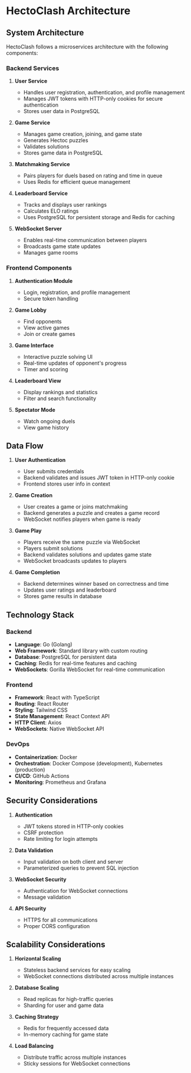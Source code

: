# HectoClash Architecture

## System Architecture

HectoClash follows a microservices architecture with the following components:

### Backend Services

1. **User Service**
   - Handles user registration, authentication, and profile management
   - Manages JWT tokens with HTTP-only cookies for secure authentication
   - Stores user data in PostgreSQL

2. **Game Service**
   - Manages game creation, joining, and game state
   - Generates Hectoc puzzles
   - Validates solutions
   - Stores game data in PostgreSQL

3. **Matchmaking Service**
   - Pairs players for duels based on rating and time in queue
   - Uses Redis for efficient queue management

4. **Leaderboard Service**
   - Tracks and displays user rankings
   - Calculates ELO ratings
   - Uses PostgreSQL for persistent storage and Redis for caching

5. **WebSocket Server**
   - Enables real-time communication between players
   - Broadcasts game state updates
   - Manages game rooms

### Frontend Components

1. **Authentication Module**
   - Login, registration, and profile management
   - Secure token handling

2. **Game Lobby**
   - Find opponents
   - View active games
   - Join or create games

3. **Game Interface**
   - Interactive puzzle solving UI
   - Real-time updates of opponent's progress
   - Timer and scoring

4. **Leaderboard View**
   - Display rankings and statistics
   - Filter and search functionality

5. **Spectator Mode**
   - Watch ongoing duels
   - View game history

## Data Flow

1. **User Authentication**
   - User submits credentials
   - Backend validates and issues JWT token in HTTP-only cookie
   - Frontend stores user info in context

2. **Game Creation**
   - User creates a game or joins matchmaking
   - Backend generates a puzzle and creates a game record
   - WebSocket notifies players when game is ready

3. **Game Play**
   - Players receive the same puzzle via WebSocket
   - Players submit solutions
   - Backend validates solutions and updates game state
   - WebSocket broadcasts updates to players

4. **Game Completion**
   - Backend determines winner based on correctness and time
   - Updates user ratings and leaderboard
   - Stores game results in database

## Technology Stack

### Backend

- **Language**: Go (Golang)
- **Web Framework**: Standard library with custom routing
- **Database**: PostgreSQL for persistent data
- **Caching**: Redis for real-time features and caching
- **WebSockets**: Gorilla WebSocket for real-time communication

### Frontend

- **Framework**: React with TypeScript
- **Routing**: React Router
- **Styling**: Tailwind CSS
- **State Management**: React Context API
- **HTTP Client**: Axios
- **WebSockets**: Native WebSocket API

### DevOps

- **Containerization**: Docker
- **Orchestration**: Docker Compose (development), Kubernetes (production)
- **CI/CD**: GitHub Actions
- **Monitoring**: Prometheus and Grafana

## Security Considerations

1. **Authentication**
   - JWT tokens stored in HTTP-only cookies
   - CSRF protection
   - Rate limiting for login attempts

2. **Data Validation**
   - Input validation on both client and server
   - Parameterized queries to prevent SQL injection

3. **WebSocket Security**
   - Authentication for WebSocket connections
   - Message validation

4. **API Security**
   - HTTPS for all communications
   - Proper CORS configuration

## Scalability Considerations

1. **Horizontal Scaling**
   - Stateless backend services for easy scaling
   - WebSocket connections distributed across multiple instances

2. **Database Scaling**
   - Read replicas for high-traffic queries
   - Sharding for user and game data

3. **Caching Strategy**
   - Redis for frequently accessed data
   - In-memory caching for game state

4. **Load Balancing**
   - Distribute traffic across multiple instances
   - Sticky sessions for WebSocket connections
